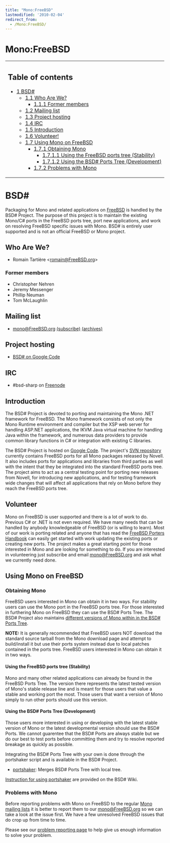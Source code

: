 ```yaml
---
title: "Mono:FreeBSD"
lastmodified: '2010-02-04'
redirect_from:
  - /Mono:FreeBSD/
---
```


Mono:FreeBSD
============

<table>
<col width="100%" />
<tbody>
<tr class="odd">
<td align="left"><h2>Table of contents</h2>
<ul>
<li><a href="#bsd">1 BSD#</a>
<ul>
<li><a href="#who-are-we">1.1 Who Are We?</a>
<ul>
<li><a href="#former-members">1.1.1 Former members</a></li>
</ul></li>
<li><a href="#mailing-list">1.2 Mailing list</a></li>
<li><a href="#project-hosting">1.3 Project hosting</a></li>
<li><a href="#irc">1.4 IRC</a></li>
<li><a href="#introduction">1.5 Introduction</a></li>
<li><a href="#volunteer">1.6 Volunteer!</a></li>
<li><a href="#using-mono-on-freebsd">1.7 Using Mono on FreeBSD</a>
<ul>
<li><a href="#obtaining-mono">1.7.1 Obtaining Mono</a>
<ul>
<li><a href="#using-the-freebsd-ports-tree-stability">1.7.1.1 Using the FreeBSD ports tree (Stability)</a></li>
<li><a href="#using-the-bsd-ports-tree-development">1.7.1.2 Using the BSD# Ports Tree (Development)</a></li>
</ul></li>
<li><a href="#problems-with-mono">1.7.2 Problems with Mono</a></li>
</ul></li>
</ul></li>
</ul></td>
</tr>
</tbody>
</table>

BSD\#
=====

Packaging for Mono and related applications on [FreeBSD](http://www.freebsd.org) is handled by the BSD# Project. The purpose of this project is to maintain the existing Mono/C# ports in the FreeBSD ports tree, port new applications, and work on resolving FreeBSD specific issues with Mono. BSD# is entirely user supported and is not an official FreeBSD or Mono project.

Who Are We?
-----------

-   Romain Tartière \<romain@FreeBSD.org\>

### Former members

-   Christopher Nehren
-   Jeremy Messenger
-   Phillip Neuman
-   Tom McLaughlin

Mailing list
------------

-   mono@FreeBSD.org [(subscribe)](http://lists.freebsd.org/mailman/listinfo/freebsd-mono) [(archives)](http://lists.freebsd.org/pipermail/freebsd-mono/)

Project hosting
---------------

-   [BSD# on Google Code](http://code.google.com/p/bsd-sharp/)

IRC
---

-   \#bsd-sharp on [Freenode](http://freenode.net)

Introduction
------------

The BSD# Project is devoted to porting and maintaining the Mono .NET framework for FreeBSD. The Mono framework consists of not only the Mono Runtime environment and compiler but the XSP web server for handling ASP.NET applications, the IKVM Java virtual machine for handling Java within the framework, and numerous data providers to provide common library functions in C# or integration with existing C libraries.

The BSD# Project is hosted on [Google Code](http://code.google.com/p/bsd-sharp/). The project's [SVN repository](http://code.google.com/p/bsd-sharp/source/browse) currently contains FreeBSD ports for all Mono packages released by Novell. It also includes ports for applications and libraries from third parties as well with the intent that they be integrated into the standard FreeBSD ports tree. The project aims to act as a central testing point for porting new releases from Novell, for introducing new applications, and for testing framework wide changes that will affect all applications that rely on Mono before they reach the FreeBSD ports tree.

Volunteer
---------

Mono on FreeBSD is user supported and there is a lot of work to do. Previous C# or .NET is not even required. We have many needs that can be handled by anybody knowledgeable of FreeBSD (or is willing to learn). Most of our work is porting related and anyone that has read the [FreeBSD Porters Handbook](http://www.freebsd.org/doc/en_US.ISO8859-1/books/porters-handbook/) can easily get started with work updating the existing ports or creating new ports. The project makes a great starting point for those interested in Mono and are looking for something to do. If you are interested in volunteering just subscribe and email [mono@FreeBSD.org](http://lists.freebsd.org/mailman/listinfo/freebsd-mono) and ask what we currently need done.

Using Mono on FreeBSD
---------------------

### Obtaining Mono

FreeBSD users interested in Mono can obtain it in two ways. For stability users can use the Mono port in the FreeBSD ports tree. For those interested in furthering Mono on FreeBSD they can use the BSD# Ports Tree. The BSD# Project also maintains [different versions of Mono within in the BSD# Ports Tree](http://code.google.com/p/bsd-sharp/wiki/Branches).

**NOTE:** It is generally recommended that FreeBSD users NOT download the standard source tarball from the Mono download page and attempt to build/install it but use their ports system instead due to local patches contained in the ports tree. FreeBSD users interested in Mono can obtain it in two ways.

#### Using the FreeBSD ports tree (Stability)

Mono and many other related applications can already be found in the FreeBSD Ports Tree. The version there represents the latest tested version of Mono's stable release line and is meant for those users that value a stable and working port the most. Those users that want a version of Mono simply to run other ports should use this version.

#### Using the BSD# Ports Tree (Development)

Those users more interested in using or developing with the latest stable version of Mono or the latest developmental version should use the BSD# Ports. We cannot guarentee that the BSD# Ports are always stable but we do our best to test ports before committing them and try to resolve reported breakage as quickly as possible.

Integrating the BSD# Ports Tree with your own is done through the portshaker script and is available in the BSD# Project.

-   [portshaker](http://code.google.com/p/bsd-sharp/downloads/list): Merges BSD# Ports Tree with local tree.

[Instruction for using portshaker](http://code.google.com/p/bsd-sharp/wiki/Installing) are provided on the BSD# Wiki.

### Problems with Mono

Before reporting problems with Mono on FreeBSD to the regular [Mono mailing lists](/Mailing_Lists "Mailing Lists") it is better to report them to our [mono@FreeBSD.org](http://lists.freebsd.org/mailman/listinfo/freebsd-mono) so we can take a look at the issue first. We have a few unresolved FreeBSD issues that do crop up from time to time.

Please see our [problem reporting page](/Mono:FreeBSD-Problems "Mono:FreeBSD-Problems") to help give us enough information to solve your problem.

